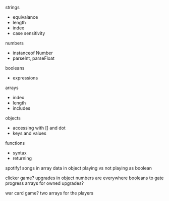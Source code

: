 strings

- equivalance
- length
- index
- case sensitivity

numbers

- instanceof Number
- parseInt, parseFloat

booleans

- expressions

arrays

- index
- length
- includes

objects

- accessing with [] and dot
- keys and values

functions

- syntax
- returning

spotify!
songs in array
data in object
playing vs not playing as boolean

clicker game?
upgrades in object
numbers are everywhere
booleans to gate progress
arrays for owned upgrades?

war card game?
two arrays for the players
